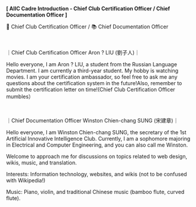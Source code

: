 **[ AIIC Cadre Introduction - Chief Club Certification Officer / Chief Documentation Officer ]**

📝 Chief Club Certification Officer / 📚 Chief Documentation Officer

&nbsp;

｜Chief Club Certification Officer Aron ? LIU (劉子人)｜

Hello everyone, I am  Aron ? LIU, a student from the Russian Language Department. I am currently a third-year student. My hobby is watching movies. I am your certification ambassador, so feel free to ask me any questions about the certification system in the future!Also, remember to submit the certification letter on time!(Chief Club Certification Officer mumbles）

&nbsp;

｜Chief Documentation Officer Winston Chien-chang SUNG (宋建章)｜

Hello everyone, I am Winston Chien-chang SUNG, the secretary of the 1st Artificial Innovative Intelligence Club. Currently, I am a sophomore majoring in Electrical and Computer Engineering, and you can also call me Winston.

Welcome to approach me for discussions on topics related to web design, wikis, music, and translation.

Interests: Information technology, websites, and wikis (not to be confused with Wikipedia!)

Music: Piano, violin, and traditional Chinese music (bamboo flute, curved flute).
